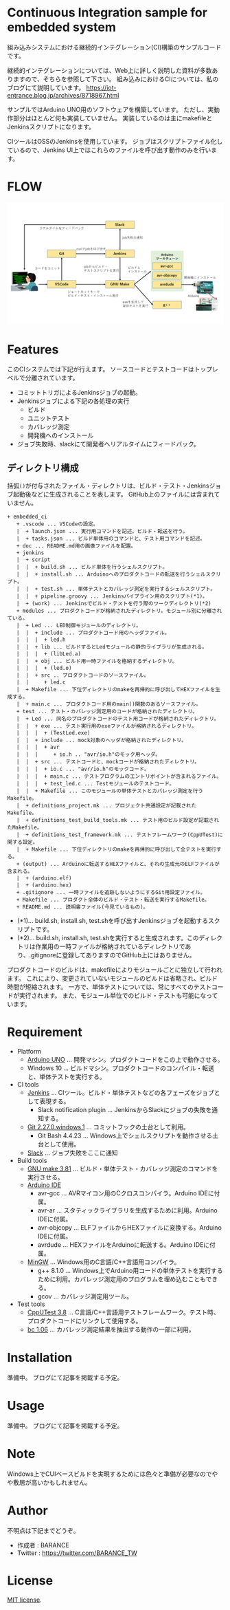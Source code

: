 # Continuous Integration sample for embedded system

組み込みシステムにおける継続的インテグレーション(CI)構築のサンプルコードです。

継続的インテグレーションについては、Web上に詳しく説明した資料が多数ありますので、そちらを参照して下さい。
組み込みにおけるCIについては、私のブログにて説明しています。
https://iot-entrance.blog.jp/archives/8718967.html

サンプルではArduino UNO用のソフトウェアを構築しています。
ただし、実動作部分はほとんど何も実装していません。
実装しているのは主にmakefileとJenkinsスクリプトになります。

CIツールはOSSのJenkinsを使用しています。
ジョブはスクリプトファイル化しているので、Jenkins UI上ではこれらのファイルを呼び出す動作のみを行います。

# FLOW

![Flow](doc/flow.png)

# Features

このCIシステムでは下記が行えます。
ソースコードとテストコードはトップレベルで分離されています。

* コミットトリガによるJenkinsジョブの起動。
* Jenkinsジョブによる下記の各処理の実行
    * ビルド
    * ユニットテスト
    * カバレッジ測定
    * 開発機へのインストール
* ジョブ失敗時、slackにて開発者へリアルタイムにフィードバック。

## ディレクトリ構成

括弧`()`が付与されたファイル・ディレクトリは、ビルド・テスト・Jenkinsジョブ起動後などに生成されることを表します。
GitHub上のファイルには含まれていません。

```
+ embedded_ci
   + .vscode ... VSCodeの設定。
   |  + launch.json ... 実行用コマンドを記述。ビルド・転送を行う。
   |  + tasks.json ... ビルド単体用のコマンドと、テスト用コマンドを記述。
   + doc ... README.md用の画像ファイルを配置。
   + jenkins
   |  + script
   |  |  + build.sh ... ビルド単体を行うシェルスクリプト。
   |  |  + install.sh ... Arduinoへのプロダクトコードの転送を行うシェルスクリプト。
   |  |  + test.sh ... 単体テストとカバレッジ測定を実行するシェルスクリプト。
   |  |  + pipeline.groovy ... Jenkinsパイプライン用のスクリプト(*1)。
   |  + (work) ... Jenkinsでビルド・テストを行う際のワークディレクトリ(*2)
   + modules ... プロダクトコードが格納されたディレクトリ。モジュール別に分離されている。
   |  + Led ... LED制御モジュールのディレクトリ。
   |  |  + include ... プロダクトコード用のヘッダファイル。
   |  |  |  + led.h
   |  |  + lib ... ビルドするとLedモジュールの静的ライブラリが生成される。
   |  |  |  + (libLed.a)
   |  |  + obj ... ビルド用一時ファイルを格納するディレクトリ。
   |  |  |  + (led.o)
   |  |  + src .. プロダクトコードのソースファイル。
   |  |     + led.c
   |  + Makefile ... 下位ディレクトリのmakeを再帰的に呼び出してHEXファイルを生成する。
   |  + main.c ... プロダクトコード用のmain()関数のあるソースファイル。
   + test ... テスト・カバレッジ測定用のコードが格納されたディレクトリ。
   |  + Led ... 同名のプロダクトコードのテスト用コードが格納されたディレクトリ。
   |  |  + exe ... テスト実行用のexeファイルが格納されるディレクトリ。
   |  |  |  + (TestLed.exe)
   |  |  + include ... mock対象のヘッダが格納されたディレクトリ。
   |  |  |  + avr
   |  |  |     + io.h .. "avr/io.h"のモック用ヘッダ。
   |  |  + src ... テストコードと、mockコードが格納されたディレクトリ。
   |  |  |  + io.c ... "avr/io.h"のモックコード。
   |  |  |  + main.c ... テストプログラムのエントリポイントが含まれるファイル。
   |  |  |  + test_led.c ... Testモジュールのテストコード。
   |  |  + Makefile ... このモジュールの単体テストとカバレッジ測定を行うMakefile。
   |  + definitions_project.mk ... プロジェクト共通設定が記載されたMakefile。
   |  + definitions_test_build_tools.mk ... テスト用のビルド設定が記載されたMakefile。
   |  + definitions_test_framework.mk ... テストフレームワーク(CppUTest)に関する設定。
   |  + Makefile ... 下位ディレクトリのmakeを再帰的に呼び出して全テストを実行する。
   + (output) ... Arduinoに転送するHEXファイルと、それの生成元のELFファイルが含まれる。
   |  + (arduino.elf)
   |  + (arduino.hex)
   + .gitignore ... 一時ファイルを追跡しないようにするGit用設定ファイル。
   + Makefile ... プロダクト全体のビルド・テスト・転送を実行するMakefile。
   + README.md ... 説明書ファイル(今見ているもの)。
```

- (*1)... build.sh, install.sh, test.shを呼び出すJenkinsジョブを起動するスクリプトです。
- (*2)... build.sh, install.sh, test.shを実行すると生成されます。このディレクトリは作業用の一時ファイルが格納されているディレクトリであり、.gitignoreに登録してありますのでGitHub上にはありません。

プロダクトコードのビルドは、makefileによりモジュールごとに独立して行われます。
これにより、変更されていないモジュールのビルドは省略され、ビルド時間が短縮されます。
一方で、単体テストについては、常にすべてのテストコードが実行されます。
また、モジュール単位でのビルド・テストも可能になっています。

# Requirement

* Platform
    * [Arduino UNO](https://www.arduino.cc/) ... 開発マシン。プロダクトコードをこの上で動作させる。
    * Windows 10 ... ビルドマシン。プロダクトコードのコンパイル・転送と、単体テストを実行する。
* CI tools
    * [Jenkins](https://www.jenkins.io/) ... CIツール。ビルド・単体テストなどの各フェーズをジョブとして表現する。
        * Slack notification plugin ... JenkinsからSlackにジョブの失敗を通知する。
    * [Git 2.27.0.windows.1](https://git-scm.com/) ... コミットフックの土台として利用。
        * Git Bash 4.4.23 ... Windows上でシェルスクリプトを動作させる土台として使用。
    * [Slack](https://slack.com/intl/ja-jp/) ... ジョブ失敗をここに通知
* Build tools
    * [GNU make 3.81](http://gnuwin32.sourceforge.net/packages/make.htm) ... ビルド・単体テスト・カバレッジ測定のコマンドを実行させる。
    * [Arduino IDE](https://www.arduino.cc/en/software)
        * avr-gcc ... AVRマイコン用のCクロスコンパイラ。Arduino IDEに付属。
        * avr-ar ... スタティックライブラリを生成するために利用。Arduino IDEに付属。
        * avr-objcopy ... ELFファイルからHEXファイルに変換する。Arduino IDEに付属。
        * avrdude ... HEXファイルをArduinoに転送する。Arduino IDEに付属。
    * [MinGW](http://mingw-w64.org/doku.php) ... Windows用のC言語/C++言語用コンパイラ。
        * g++ 8.1.0 ... Windows上でArduino用コードの単体テストを実行するために利用。カバレッジ測定用のプログラムを埋め込むこともできる。
        * gcov ... カバレッジ測定用ツール。
* Test tools
    * [CppUTest 3.8](http://cpputest.github.io/) ... C言語/C++言語用テストフレームワーク。テスト時、プロダクトコードにリンクして使用する。
    * [bc 1.06](http://gnuwin32.sourceforge.net/packages/bc.htm) ... カバレッジ測定結果を抽出する動作の一部に利用。

# Installation

準備中。
ブログにて記事を掲載する予定。

# Usage

準備中。
ブログにて記事を掲載する予定。

# Note

Windows上でCUIベースビルドを実現するためには色々と準備が必要なのでやや敷居が高いかもしれません。

# Author

不明点は下記までどうぞ。

* 作成者 : BARANCE
* Twitter : https://twitter.com/BARANCE_TW

# License

[MIT license](https://en.wikipedia.org/wiki/MIT_License).